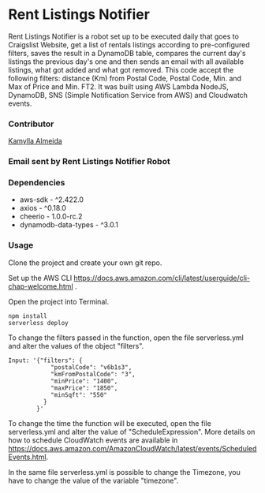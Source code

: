 Rent Listings Notifier
=====================
Rent Listings Notifier is a robot set up to be executed daily that goes to Craigslist Website, get a list of rentals listings according to pre-configured filters, saves the result in a DynamoDB table, compares the current day's listings the previous day's one and then sends an email with all available listings, what got added and what got removed. This code accept the following filters: distance (Km) from Postal Code, Postal Code, Min. and Max of Price and Min. FT2. It was built using AWS Lambda NodeJS, DynamoDB, SNS (Simple Notification Service from AWS) and Cloudwatch events.


### Contributor
[Kamylla Almeida](https://github.com/KamyllaAlmeida)

### Email sent by Rent Listings Notifier Robot


### Dependencies

* aws-sdk - ^2.422.0
* axios - ^0.18.0
* cheerio - 1.0.0-rc.2
* dynamodb-data-types - ^3.0.1

### Usage

Clone the project and create your own git repo. 

Set up the AWS CLI https://docs.aws.amazon.com/cli/latest/userguide/cli-chap-welcome.html .

Open the project into Terminal.


```
npm install
serverless deploy

```

To change the filters passed in the function, open the file serverless.yml and alter the values of the object "filters".

```
Input: '{"filters": {
            "postalCode": "v6b1s3",
            "kmFromPostalCode": "3",
            "minPrice": "1400",
            "maxPrice": "1850",
            "minSqft": "550"
          }
        }'

```

To change the time the function will be executed, open the file serverless.yml and alter the value of "ScheduleExpression". More details on how to schedule CloudWatch events are available in https://docs.aws.amazon.com/AmazonCloudWatch/latest/events/ScheduledEvents.html.

In the same file serverless.yml is possible to change the Timezone, you have to change the value of the variable "timezone".

